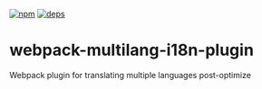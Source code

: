 [![npm][npm]][npm-url]
[![deps][deps]][deps-url]

# webpack-multilang-i18n-plugin
Webpack plugin for translating multiple languages post-optimize

[npm]: https://img.shields.io/npm/v/webpack-multilang-i18n-plugin.svg
[npm-url]: https://npmjs.com/package/webpack-multilang-i18n-plugin

[deps]: https://david-dm.org/devonreed/webpack-multilang-i18n-plugin.svg
[deps-url]: https://david-dm.org/devonreed/webpack-multilang-i18n-plugin
